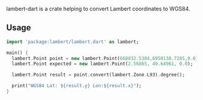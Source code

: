 lambert-dart is a crate helping to convert Lambert coordinates to WGS84.

## Usage

```dart
import 'package:lambert/lambert.dart' as lambert;

main() {
  lambert.Point point = new lambert.Point(668832.5384,6950138.7285,0.0);
  lambert.Point expected = new lambert.Point(2.56865, 49.64961, 0.0);

  lambert.Point result = point.convert(lambert.Zone.L93).degree();

  print("WGS84 Lat: ${result.y} Lon:${result.x}");
}
```
